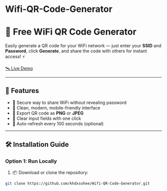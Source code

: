 # Wifi-QR-Code-Generator
# 📶 Free WiFi QR Code Generator

Easily generate a QR code for your WiFi network — just enter your **SSID** and **Password**, click **Generate**, and share the code with others for instant access! ⚡

[🛰️ Live Demo](https://freewifiqrcode.web.app/)


---

## 🌟 Features

- 🔐 Secure way to share WiFi without revealing password
- 🎨 Clean, modern, mobile-friendly interface
- 📸 Export QR code as **PNG** or **JPEG**
- 🧹 Clear input fields with one click
- 🔁 Auto-refresh every 100 seconds (optional)

---

## 🛠️ Installation Guide

### Option 1: Run Locally

1. 📦 Download or clone the repository:

```bash
git clone https://github.com/khdxsohee/Wifi-QR-Code-Generator.git

